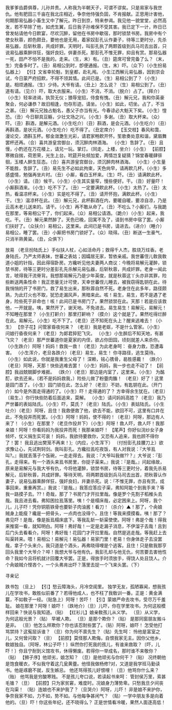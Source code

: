 <!-- { "loadSidebar": true } -->
我爹爹齿爵俱尊，儿孙并贵。人称我为半朝天子，可谓不谬矣。只是易家与我世仇。他有肥田三千亩在我北庄相近，争奈他恃强负固，不肯报献。正思用计害他，何期那易弘器小畜生又中了解元。昨日到京，特来参谒。我见他一貌堂堂，必然高发，若不早除了他，如虎生翼，后日我子孙难保不受其害。我已定下一计，昨日已曾发帖请他今日飮宴，尽欢沉醉，留他在书房中歇宿，那时锁禁书房。我房中有个使女秋蓉，颜色颇丑，要他也是无用，着家奴彭孔认作妻子，待等三更时分，先杀易弘器，后斩秋蓉，共成奸罪。天明时，叫彭孔执了两颗首级到兵马司去出首，只说易弘器乘醉徉狂，强奸良妇，倂妻杀死。那彭孔不惟无罪，抑且有赏。那易弘器一死，田产不怕不是我的。走来。（生，末）有。（丑）筵席可曾完备了么？（末，生）完备多时了。（丑）易相公到时，卽便通报。（生，末）吓。（众下）（小生扮易弘器上）
【引】文省幸抡魁，到皇都，赴礼闱。
小生江西解元易弘器，因到京会试，今日蒙严府招飮，不得不领其情。此间已是。（生）易相公到了？（小生）是。相烦通报。（生）少待。大爷有请。（丑上）怎么说？（生）易相公到了。（丑）道有请。（见介）吓，取大衣服来。（小生）不消，不消。（脱介）占了。（拜介）（小生）轻率进谒，执贽无仪；猥辱宠招，侍食有愧。（丑）解元兄，我和你英豪聚会，何必谦恭？故旧相逢，勿存形迹。请坐。（小生）如此，叨坐。占了，不当之甚。（丑）解元兄独占魁名，愚父子亦当有光。今春谅必大魁天下矣。（小生）惶恐。（丑）今日聊具豆觞，少壮文场之兴。（小生）多谢。（丑）取大杯来。（众）吓。（丑）斟酒，是解元酒。（小生吃介）（丑）斟酒，是会元酒。（小生吃介）（丑）再斟酒，是状元酒。（小生吃介）吃不得了。（丑定席介）
【玉交枝】春风和霭，漫论交，酒斟玉杯。郁金潋灔生光彩，请君家畅飮开怀。笙歌奏处意和谐，黛眉舞罢杯还再。（合）喜共游皇宫御台，须沉醉肉林酒海。
（小生）吿辞了。（丑）且慢，小酌还在万花楼上，请兄一玩。掌灯。（同走，上楼，坐介）（小生）
【前腔】寒微自揣，荷恩荣，光生上台。玳筵开处频加爱，两情岂复疑猜？锦堂春暖肆徘徊，玉楼人醉生狂态。（合）喜共游皇宫御台，须沉醉肉林酒海。
（小生）小生量不能胜，吿辞了。（丑）易先生不必如此拘束，天色尙早，请再飮几杯。（小生）多感盛情，勉强再坐片时。（丑）小厮，看白玉杯来。（生）吓。（丑）请满飮此杯。（小生）请。（丑）候干。（小生）小生其实量窄，慢些便好。干。（丑）好量吓！小厮斟酒来。（小生）吃不下了。（丑）一定要满飮此杯。（小生）太热了。（丑）太热，看温凉杯来。（小生）实是吃不得了。（丑）请开怀抱，满飮此杯。（小生）干。（生）温凉杯在此。（丑）解元兄，此杯斟酒在内，要暖自暖，要凉自凉，乃是云高木老儿送来的。请干。（小生）再不敢从命了。（丑）不吃么？小厮们，与我跪在那里，等易相公干了，你们起来。（众）易相公请酒。（跪介）（小生）起来，我吃。干。（丑）解元果然醉了。天色已晚，回寓不及了，请到书房中宿了罢。小厮们扶好了。（众扶介）易相公，这里来。此间已是书房，请进去。（进介）（睡介）易相公，睡了罢。（丑）小厮把书房门锁好了。（众）晓得。（丑）断送一生豪气，只消半熟黄粱。（丑，众俱下）
 
放易
（老旦扮陆氏上）手似扶人杖，心如活命丹；救得千人杰，胜烧万炷香。老身陆氏，乃严太师表妹，世蕃之表姑；因孀居无家，暂依亲戚。我世蕃侄儿敎我敎道小姐的针指，因此得宿卧房。方纔听见他夫妻两人商议：今晚将易解元灌醉，锁禁书房，待等三更时分差彭孔先杀解元易弘器，后斩秋蓉，共成奸罪。老身一闻此言，唬得我汗流脊背。我想那易解元乃是少年英俊，就是秋蓉这丫头亦非其罪，险些断送两条性命！我正思量无计可使，天幸世蕃侄儿睡去，被我窃得匙钥在此，待我悄悄的开了书房门，救了易生出来，那秋蓉自然不死。老身住在此多年，路径颇熟，为此灯火也不取，犹恐走漏风声，黑暗来此。咳！易生，易生，若不是遇了老身，险些死于非命也！咳！此间已是书房门了。果然锁禁在此。天那！若是应该救他，一开就是。咦，果然开了，谢天地。不免进去。易生易生！易解元，易解元！不知睡在那里？（小生打鼾介）那里打鼾响？（摸介）这个就是了。果然吃得烂醉在此。易解元。（小生）吃不下了。（老旦）还不知死在头上？醒来逃难去！（小生）
【奈子花】问管家昏夜何来？
（老旦）我是老妪，不是什么管家。（小生）
问娘行昏夜何来？（老旦）为郞君猝犯飞灾。
（小生）小生醉后不知天地，有甚飞灾？（老旦）那严世蕃道你是夏家的内侄，欲占你田园，顷刻就差人来杀你。（小生跌介）阿呀！妈妈！救我一救！（老旦）为此老身呵：
奋身力救，恐遭毒害。
（小生浑介，老旦各跌介）（老旦）易生，易生！
你寻路径，逃生莫待。
（小生）如此说，你就是我重生父母了！
深赖，铭心镌骨，曷胜感戴！
（跌介）（老旦）阿呀，天那！快些逃难去罢！（小生）妈妈，我一步也走不动了！
【前腔】我战兢兢脚步难捱。
（跌介）（老旦）那边是内室了，这里来。（小生）
为酩酊，欲去还来。〔若不是妈妈救我，〕险些儿做了粉虀肉醢！
（老旦）好了！这里是园门首了。（小生）园门锁在此，怎么好？（老旦）不妨，有匙钥在此。（开门介）如今是外面走得通的了。（小生）吓！走得通的了？
方幸得余生犹在。（老旦）〔易生，〕你行快些防着后面追来，莫解。
（小生）请问妈妈高姓？（老旦）我乃严世蕃的表姑陆氏。（小生）吓，莫氏？（老旦）陆氏。（小生）表姑陆氏。（小生吐介）（老旦）阿呀，且住！我救便救了他，欲去不能，欲回不可，这里有口井在此，不免投井而死罢。（小生）阿呀！妈妈，使不得的！（老旦）阿呀，那边有人来了！（小生）在那里？（老旦作投井下）（小生）阿呀！救人吓，救人吓！我那亲娘！阿呀！你看妈妈为我投井而死！我那亲娘吓！
【尾声】你好似浣纱女子身倾坏，仗义捐生实可哀！
妈妈，我欲待要救你，又恐有人追来，我也顾不得你了！罢！
我且逃出樊笼不再来！};（内应，小生浑下）
（付扮彭孔挂腰刀上）欲求豫让心，先试荆轲剑。我叫彭孔。方纔拉厾吃夜饭，有人对我说：『大爷厾叫?。』我就丢落子个饭碗，一走走得去。我说：『大爷叫我做??？』大爷说：『彭孔，走得来。有一个酒头来厾书房里，你捉子渠来。』我说：『是哉。』问起缘故，原来是易解元与我大爷有仇，今将他灌醉，锁禁书房，待等三更时分，着我先杀易解元，后斩秋蓉，共成奸罪。等待天明，将两颗首级到兵马司去出首，把秋蓉认作妻子，说易弘器乘醉佯狂，强奸良妇，幷妻杀死。说：『不惟无罪，亦且有赏。成事回来，重重再赏。』我说：『是哉。』我答应答应子渠，弗知阿能个到我手来？等我一路摸子去。??！奇哉，那了？书房门才开拉里哉。像是罗个先割子稻椎头去哉。我且进去看。弗知困拉厾落里。咦！个是榻床哉，必定困来上。阿呀，我个儿，儿子吓！凭你铜筋铁骨也要斩子肉油酱！看刀！（杀介）▲！那了，个肏娘贼身上能瘦？纔是一把骨头，一点肉也没得个。且住！等我来摸摸看。咦！那了？弗见吓！是哉，像是扳厾榻床底下。等我乱斩一斩渠使使。阿呀！弗是个哉！得我来推窗一看，就知明白。阿呀！弗好哉！一定是走漏子消息，不伊溜子去哉！且到后门头去看看介。阿呀！弗好哉！花园门才开拉里哉。自然是逃走哉。等我赶上去叫渠转来。喂！易相公！易解元！易弘器！易家门里！老易！你身体走子去没罢哉，拿子个头来介。我只道是个酒头，再弗晓得哩是个逃客。且住！只是敎我那亨回头我里个大爷介？啐！我想大爷与他有仇，我彭孔却与他无仇，何苦要去害他性命？我如今且将机就计回覆大爷罢。正是，得放手时须放手，得饶人处且饶人。介个肏娘贼介悭吝个，一个头弗肯出吓？落里去捉一个飞来头罢。（下）
 
寻亲记
 
跌书包
（旦上）
【引】愁云障海头，月冷空闺里。
独学无友，孤陋寡闻，想我孩儿在学攻书，敢胜似前番了？若得他成人，也不枉了我敎训一番。正是：黄金满籯，不如敎子一经。（贴急上）阿呀！苦吓！
【引】蒙娘严命去攻书，受尽万千羞耻。
娘在那里？阿呀！娘吓！（跌地介）（旦）儿吓，你在学里攻书，为何这般模样回来？快说与我知道。（贴）
【红衫儿】娘亲敎孩儿从义学。
（旦）从义学，为何这般光景？（贴）
早被人欺。
（旦）是那个欺你？（贴）
是那同窗朋友搬斗是非。
（旦）他怎么样欺你？你也该忍耐些罢了。（贴）阿呀，娘吓！
怎受他打骂禁持？这寃屈诉谁？
（旦）你为何不禀先生？（贴）先生呵：
怜他是富室之儿，又何曾问取？（旦）
【前腔】莫怪那人欺侮，自恨我家无主。因你父他乡，敎娘独自。〔阿呀，林公子吓！〕纵然你打死我的孩儿，有谁来救取？〔吓，儿吓！〕你且宁耐到义馆攻书，休得懒废。若得你一举成名，那时谁不来敬你？（贴）
【狮子序】他顽劣，娘怎知？
（旦）是他顽劣与你何干？（贴）
况终朝他是饱食暖衣，不似我守着这几瓮黄虀。他怪我做杨修?对，又道是我学班马勤读书。他是琢磨不就，反生嫉忌。
他还骂得孩儿好恨哩！（旦）他骂你什么来？（贻）
他骂我是穷酸寒贱。
不是孩儿夸口说，若读起书来呵：
管封侯万里，索甚毛锥？（旦）
【前腔】只为家贫窘，难度时。况娘身力薄势卑。只愁我旦夕间丧在沟渠！
（贴）连娘也不来护我了？（旦哭介）阿呀，儿吓！
非是娘不来护你，争奈我家不如，力不如，势不如。与他每争甚闲气？
（贴）一学中朋友多是向着他的。（旦）吓！你这些年纪，还不晓得么？
正是世情看冷暖，果然人面逐高低！
